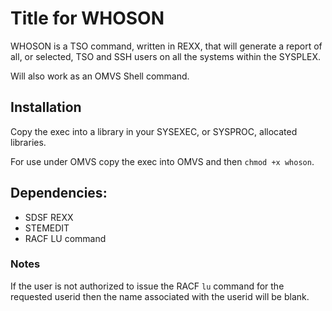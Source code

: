 # Title for WHOSON

WHOSON is a TSO command, written in REXX, that will generate a report
of all, or selected, TSO and SSH users on all the systems within the SYSPLEX.

Will also work as an OMVS Shell command.

## Installation

Copy the exec into a library in your SYSEXEC, or SYSPROC, allocated libraries.

For use under OMVS copy the exec into OMVS and then `chmod +x whoson`.

## Dependencies:

   * SDSF REXX
   * STEMEDIT
   * RACF LU command

### Notes
If the user is not authorized to issue the RACF `lu` command for the
requested userid then the name associated with the userid will be blank.
